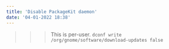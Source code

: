 ```yaml
---
title: 'Disable PackageKit daemon'
date: '04-01-2022 18:38'
---
```


>>> This is per-user. 
`
	dconf write /org/gnome/software/download-updates false
`